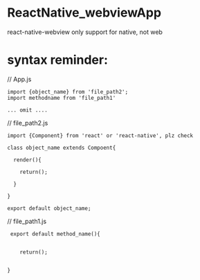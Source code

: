 # ReactNative_webviewApp
react-native-webview only support for native, not web

# syntax reminder:

// App.js

    import {object_name} from 'file_path2';
    import methodname from 'file_path1'
    
    ... omit ....


// file_path2.js

    import {Component} from 'react' or 'react-native', plz check

    class object_name extends Compoent{

      render(){

        return();

      }

    }
    
    export default object_name;
    
  
 // file_path1.js
 
     export default method_name(){


        return();


    }
   
